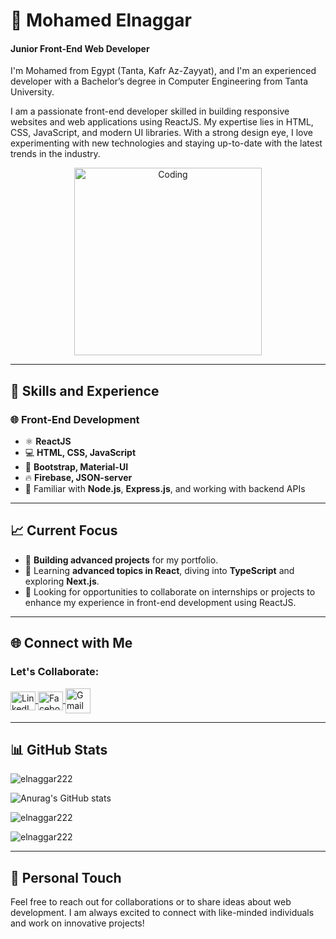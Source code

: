 # 👋 Mohamed Elnaggar

#### Junior Front-End Web Developer

I'm Mohamed from Egypt (Tanta, Kafr Az-Zayyat), and I'm an experienced developer with a Bachelor’s degree in Computer Engineering from Tanta University. 

I am a passionate front-end developer skilled in building responsive websites and web applications using ReactJS. My expertise lies in HTML, CSS, JavaScript, and modern UI libraries. With a strong design eye, I love experimenting with new technologies and staying up-to-date with the latest trends in the industry.

<div align="center">
  <img alt="Coding" width="300" src="https://media.licdn.com/dms/image/D5612AQGOmwfIE5mlWA/article-cover_image-shrink_720_1280/0/1674617947228?e=2147483647&v=beta&t=FTU_isQ6VYfV5D_ueFHPWvT8ZqgDeJG3yr8Mi8lpfk0" style="max-width: 100%; height: auto;" />
</div>

---

## 🚀 Skills and Experience

### 🌐 Front-End Development
- ⚛ **ReactJS**
- 💻 **HTML, CSS, JavaScript**
- 🎨 **Bootstrap, Material-UI**
- 🔥 **Firebase, JSON-server**
- 🔧 Familiar with **Node.js**, **Express.js**, and working with backend APIs

---

## 📈 Current Focus

- 🔭 **Building advanced projects** for my portfolio.
- 🌱 Learning **advanced topics in React**, diving into **TypeScript** and exploring **Next.js**.
- 👯 Looking for opportunities to collaborate on internships or projects to enhance my experience in front-end development using ReactJS.

---

## 🌐 Connect with Me

<h3 align="left">Let's Collaborate:</h3>
<p align="left">
  <a href="https://www.linkedin.com/in/eng-elnaggar/" target="_blank">
    <img align="center" src="https://raw.githubusercontent.com/rahuldkjain/github-profile-readme-generator/master/src/images/icons/Social/linked-in-alt.svg" alt="LinkedIn" height="30" width="40" />
  </a>
  <a href="https://www.facebook.com/mohamed.elnaggar.7370013?mibextid=ZbWKwL" target="_blank">
    <img align="center" src="https://raw.githubusercontent.com/rahuldkjain/github-profile-readme-generator/master/src/images/icons/Social/facebook.svg" alt="Facebook" height="30" width="40" />
  </a>
  <a href="mailto:mohamedelnaggar486@gmail.com">
    <img align="center" src="https://cdn4.iconfinder.com/data/icons/social-media-logos-6/512/112-gmail_email_mail-512.png" alt="Gmail" height="40" width="40" />
  </a>
</p>

---

## 📊 GitHub Stats

<p align="left"> <img src="https://komarev.com/ghpvc/?username=elnaggar222&label=Profile%20views&color=0e75b6&style=flat" alt="elnaggar222" /> </p>

![Anurag's GitHub stats](https://github-readme-stats.vercel.app/api?username=Elnaggar222&show_icons=true&theme=transparent)

<p><img align="center" src="https://github-readme-stats.vercel.app/api/top-langs?username=elnaggar222&show_icons=true&locale=en&layout=compact&theme=transparent" alt="elnaggar222" /></p>

<p><img align="center" src="https://github-readme-streak-stats.herokuapp.com/?user=elnaggar222&theme=transparent" alt="elnaggar222" /></p>

---

## 🎨 Personal Touch
Feel free to reach out for collaborations or to share ideas about web development. I am always excited to connect with like-minded individuals and work on innovative projects!
